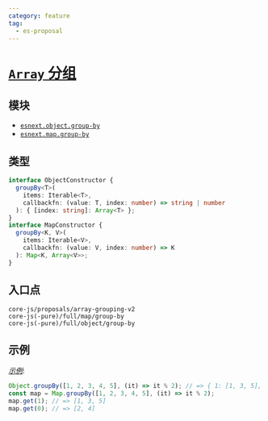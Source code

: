 ```yaml
---
category: feature
tag:
  - es-proposal
---
```


# [`Array` 分组](https://github.com/tc39/proposal-array-grouping)

## 模块

- [`esnext.object.group-by`](https://github.com/zloirock/core-js/blob/master/packages/core-js/modules/esnext.object.group-by.js)
- [`esnext.map.group-by`](https://github.com/zloirock/core-js/blob/master/packages/core-js/modules/esnext.map.group-by.js)

## 类型

```ts
interface ObjectConstructor {
  groupBy<T>(
    items: Iterable<T>,
    callbackfn: (value: T, index: number) => string | number
  ): { [index: string]: Array<T> };
}
interface MapConstructor {
  groupBy<K, V>(
    items: Iterable<V>,
    callbackfn: (value: V, index: number) => K
  ): Map<K, Array<V>>;
}
```

## 入口点

```
core-js/proposals/array-grouping-v2
core-js(-pure)/full/map/group-by
core-js(-pure)/full/object/group-by
```

## 示例

[_示例_](https://is.gd/3a0PbH):

```js
Object.groupBy([1, 2, 3, 4, 5], (it) => it % 2); // => { 1: [1, 3, 5], 0: [2, 4] }
const map = Map.groupBy([1, 2, 3, 4, 5], (it) => it % 2);
map.get(1); // => [1, 3, 5]
map.get(0); // => [2, 4]
```
